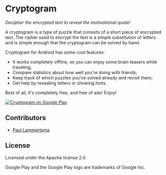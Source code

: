 # Cryptogram

_Decipher the encrypted text to reveal the motivational quote!_

A cryptogram is a type of puzzle that consists of a short piece of encrypted text. The cipher used to encrypt the text is a simple substitution of letters and is simple enough that the cryptogram can be solved by hand.

Cryptogram for Android has some cool features:

* It works completely offline, so you can enjoy some brain teasers while traveling;
* Compare statistics about how well you're doing with friends;
* Keep track of which puzzles you've solved already and revisit them;
* Get help by revealing letters or showing hints.

Best of all, it's completely free, and free of ads! Enjoy!

[![Cryptogram on Google Play](https://play.google.com/intl/en_us/badges/images/badge_new.png)](https://play.google.com/store/apps/details?id=com.pixplicity.cryptogram)

## Contributors

* [Paul Lammertsma](https://github.com/pflammertsma)

## License

Licensed under the Apache license 2.0.

Google Play and the Google Play logo are trademarks of Google Inc.
